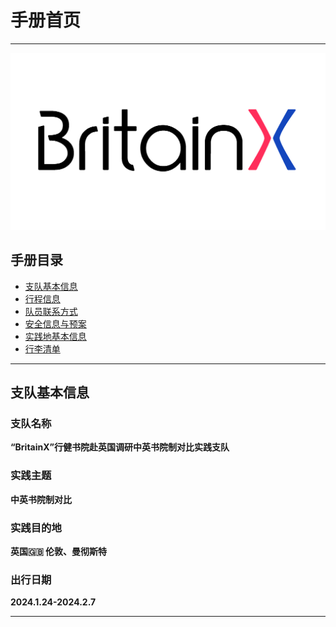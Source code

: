 # 手册首页
---
![logo](images/logo.png)
## 手册目录
- [支队基本信息](#支队基本信息)
- [行程信息](itinerary)
- [队员联系方式](contact)
- [安全信息与预案](safety)
- [实践地基本信息](local)
- [行李清单](luggage)

---

## 支队基本信息
### 支队名称
**“BritainX”行健书院赴英国调研中英书院制对比实践支队** 

### 实践主题
**中英书院制对比**

### 实践目的地
**英国🇬🇧 伦敦、曼彻斯特**

### 出行日期
**2024.1.24-2024.2.7**

---
